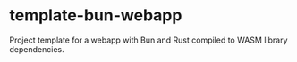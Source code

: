 # template-bun-webapp
Project template for a webapp with Bun and Rust compiled to WASM library dependencies.

